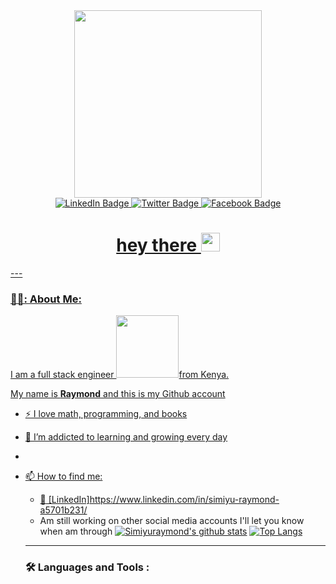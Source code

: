 <div id="header" align="center">
  <img src="https://media.giphy.com/media/fvx95jkua5th3YeThr/giphy.gif" width="300"/>
 
  </div>
  <div id="badges" align="center">
  <div id="badges" align="center">
  <a href="[LinkedIn]https://www.linkedin.com/in/simiyu-raymond-a5701b231/">
    <img src="https://img.shields.io/badge/LinkedIn-blue?style=for-the-badge&logo=linkedin&logoColor=white" alt="LinkedIn Badge"/>
  </a>
  <a href="your-twitter-URL">
    <img src="https://img.shields.io/badge/Twitter-blue?style=for-the-badge&logo=twitter&logoColor=white" alt="Twitter Badge"/>
  </a>
    <a href="https://www.facebook.com/simiyu.raymond">
      <img src="https://img.shields.io/badge/Facebook-blue?style=for-the-badge&logo=facebook&logoColor=white" alt="Facebook Badge"/>
      
</div>
</div>
  <div id="badges"align="center">
  <img src="https://komarev.com/ghpvc/?username=Ray026&style=flat-square&color=blue" alt=""/>
  </div>
  <h1 align="center">
  hey there
  <img src="https://media.giphy.com/media/hvRJCLFzcasrR4ia7z/giphy.gif" width="30px"/>
</h1>
  ---
  
  ### 👨‍💻: About Me:
  I am a full stack engineer <img src="https://media.giphy.com/media/ZgTR3UQ9XAWDvqy9jv/giphy.gif" width="100">from Kenya.

My name is **Raymond** and this is my Github account

- :zap: I love math, programming, and books
- 🌱 I’m addicted to learning and growing every day
- 
- 📫 How to find me: 
  - :office: [LinkedIn]https://www.linkedin.com/in/simiyu-raymond-a5701b231/
  - Am still working on other social media accounts I'll let you know when am through
 [![Simiyuraymond's github stats](https://github-readme-stats.vercel.app/api?username=Ray026&count_private=true&show_icons=true&theme=radical&hide_rank=false)](https://github.com/Ray026/github-readme-stats)
 [![Top Langs](https://github-readme-stats.vercel.app/api/top-langs/?username=Ray026)](https://github.com/Ray026/github-readme-stats)
  ---
  
  ### :hammer_and_wrench: Languages and Tools :
 
 
